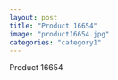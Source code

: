 ```yaml
---
layout: post
title: "Product 16654"
image: "product16654.jpg"
categories: "category1"
---
```

Product 16654
